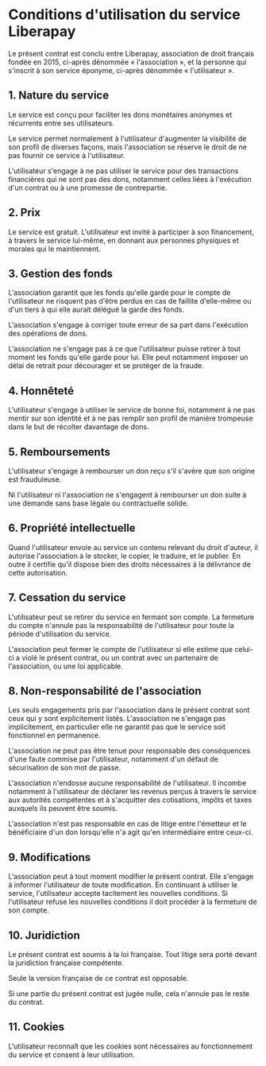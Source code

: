 # Conditions d'utilisation du service Liberapay

Le présent contrat est conclu entre Liberapay, association de droit français
fondée en 2015, ci-après dénommée « l'association », et la personne qui
s'inscrit à son service éponyme, ci-après dénommée « l'utilisateur ».

## 1. Nature du service

Le service est conçu pour faciliter les dons monétaires anonymes et récurrents
entre ses utilisateurs.

Le service permet normalement à l'utilisateur d'augmenter la visibilité de son
profil de diverses façons, mais l'association se réserve le droit de ne pas
fournir ce service à l'utilisateur.

L'utilisateur s'engage à ne pas utiliser le service pour des transactions
financières qui ne sont pas des dons, notamment celles liées à l'exécution d'un
contrat ou à une promesse de contrepartie.

## 2. Prix

Le service est gratuit. L'utilisateur est invité à participer à son financement,
à travers le service lui-même, en donnant aux personnes physiques et morales qui
le maintiennent.

## 3. Gestion des fonds

L'association garantit que les fonds qu'elle garde pour le compte de
l'utilisateur ne risquent pas d'être perdus en cas de faillite d'elle-même ou
d'un tiers à qui elle aurait délégué la garde des fonds.

L'association s'engage à corriger toute erreur de sa part dans l'exécution des
opérations de dons.

L'association ne s'engage pas à ce que l'utilisateur puisse retirer à tout
moment les fonds qu'elle garde pour lui. Elle peut notamment imposer un délai
de retrait pour décourager et se protéger de la fraude.

## 4. Honnêteté

L'utilisateur s'engage à utiliser le service de bonne foi, notamment à ne pas
mentir sur son identité et à ne pas remplir son profil de manière trompeuse dans
le but de récolter davantage de dons.

## 5. Remboursements

L'utilisateur s'engage à rembourser un don reçu s'il s'avère que son origine est
frauduleuse.

Ni l'utilisateur ni l'association ne s'engagent à rembourser un don suite à une
demande sans base légale ou contractuelle solide.

## 6. Propriété intellectuelle

Quand l'utilisateur envoie au service un contenu relevant du droit d'auteur, il
autorise l'association à le stocker, le copier, le traduire, et le publier. En
outre il certifie qu'il dispose bien des droits nécessaires à la délivrance de
cette autorisation.

## 7. Cessation du service

L'utilisateur peut se retirer du service en fermant son compte. La fermeture du
compte n'annule pas la responsabilité de l'utilisateur pour toute la période
d'utilisation du service.

L'association peut fermer le compte de l'utilisateur si elle estime que celui-ci
a violé le présent contrat, ou un contrat avec un partenaire de l'association,
ou une loi applicable.

## 8. Non-responsabilité de l'association

Les seuls engagements pris par l'association dans le présent contrat sont ceux
qui y sont explicitement listés. L'association ne s'engage pas implicitement,
en particulier elle ne garantit pas que le service soit fonctionnel en
permanence.

L'association ne peut pas être tenue pour responsable des conséquences d'une
faute commise par l'utilisateur, notamment d'un défaut de sécurisation de son
mot de passe.

L'association n'endosse aucune responsabilité de l'utilisateur. Il incombe
notamment à l'utilisateur de déclarer les revenus perçus à travers le service
aux autorités compétentes et à s'acquitter des cotisations, impôts et taxes
auxquels ils peuvent être soumis.

L'association n'est pas responsable en cas de litige entre l'émetteur et le
bénéficiaire d'un don lorsqu'elle n'a agit qu'en intermédiaire entre ceux-ci.

## 9. Modifications

L'association peut à tout moment modifier le présent contrat. Elle s'engage à
informer l'utilisateur de toute modification. En continuant à utiliser le
service, l'utilisateur accepte tacitement les nouvelles conditions. Si
l'utilisateur refuse les nouvelles conditions il doit procéder à la fermeture de
son compte.

## 10. Juridiction

Le présent contrat est soumis à la loi française. Tout litige sera porté devant
la juridiction française compétente.

Seule la version française de ce contrat est opposable.

Si une partie du présent contrat est jugée nulle, cela n'annule pas le reste du
contrat.

## 11. Cookies

L'utilisateur reconnaît que les cookies sont nécessaires au fonctionnement du
service et consent à leur utilisation.

